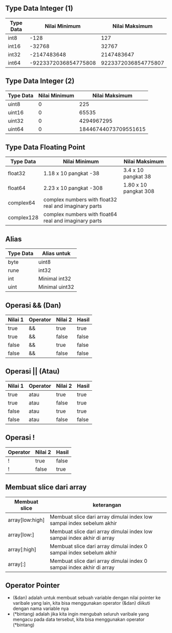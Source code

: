 ## Type Data Integer (1)

| Type Data | Nilai Minimum        | Nilai Maksimum      |
| --------- | -------------------- | ------------------- |
| int8      | -128                 | 127                 |
| int16     | -32768               | 32767               |
| int32     | -2147483648          | 2147483647          |
| int64     | -9223372036854775808 | 9223372036854775807 |

## Type Data Integer (2)

| Type Data | Nilai Minimum | Nilai Maksimum       |
| --------- | ------------- | -------------------- |
| uint8     | 0             | 225                  |
| uint16    | 0             | 65535                |
| uint32    | 0             | 4294967295           |
| uint64    | 0             | 18446744073709551615 |

## Type Data Floating Point

| Type Data  | Nilai Minimum                                         | Nilai Maksimum        |
| ---------- | ----------------------------------------------------- | --------------------- |
| float32    | 1.18 x 10 pangkat -38                                 | 3.4 x 10 pangkat 38   |
| float64    | 2.23 x 10 pangkat -308                                | 1.80 x 10 pangkat 308 |
| complex64  | complex numbers with float32 real and imaginary parts |
| complex128 | complex numbers with float64 real and imaginary parts |

## Alias

| Type Data | Alias untuk    |
| --------- | -------------- |
| byte      | uint8          |
| rune      | int32          |
| int       | Minimal int32  |
| uint      | Minimal uint32 |

## Operasi && (Dan)

| Nilai 1 | Operator | Nilai 2 | Hasil |
| ------- | -------- | ------- | ----- |
| true    | &&       | true    | true  |
| true    | &&       | false   | false |
| false   | &&       | true    | false |
| false   | &&       | false   | false |

## Operasi || (Atau)

| Nilai 1 | Operator | Nilai 2 | Hasil |
| ------- | -------- | ------- | ----- |
| true    | atau     | true    | true  |
| true    | atau     | false   | true  |
| false   | atau     | true    | true  |
| false   | atau     | false   | false |

## Operasi !

| Operator | Nilai 2 | Hasil |
| -------- | ------- | ----- |
| !        | true    | false |
| !        | false   | true  |

## Membuat slice dari array

| Membuat slice   | keterangan                                                             |
| --------------- | ---------------------------------------------------------------------- |
| array[low:high] | Membuat slice dari array dimulai index low sampai index sebelum akhir  |
| array[low:]     | Membuat slice dari array dimulai index low sampai index akhir di array |
| array[:high]    | Membuat slice dari array dimulai index 0 sampai index sebelum akhir    |
| array[:]        | Membuat slice dari array dimulai index 0 sampai index akhir di array   |

## Operator Pointer

- (&dan) adalah untuk membuat sebuah variable dengan nilai pointer ke varibale yang lain, kita bisa menggunakan operator (&dan) diikuti dengan nama variable nya
- (*bintang) adalah jika kita ingin mengubah seluruh varibale yang mengacu pada data tersebut, kita bisa menggunakan operator (*bintang)
